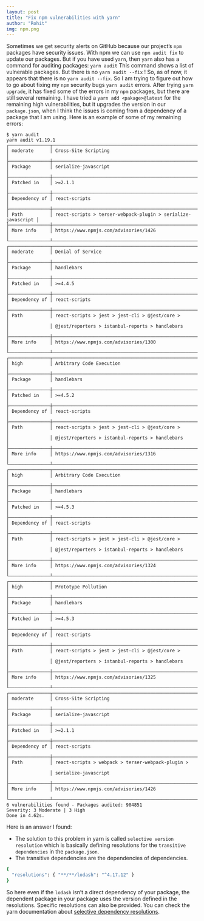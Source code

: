 ```yaml
---
layout: post
title: "Fix npm vulnerabilities with yarn"
author: "Rohit"
img: npm.png
---
```


 Sometimes we get security alerts on GitHub because our project’s `npm` packages have security issues. With npm we can use `npm audit fix` to update our packages. But if you have used `yarn`, then `yarn` also has a command for auditing packages: `yarn audit` This command shows a list of vulnerable packages. But there is no `yarn audit --fix` ! So, as of now, it appears that there is no `yarn audit --fix`. So I am trying to figure out how to go about fixing my `npm` security bugs `yarn audit` errors. After trying `yarn upgrade`, it has fixed some of the errors in my `npm` packages, but there are still several remaining. I have tried a `yarn add <pakage>@latest` for the remaining high vulnerabilities, but it upgrades the version in our `package.json`, when I think the issues is coming from a dependency of a package that I am using. Here is an example of some of my remaining errors:

```
$ yarn audit
yarn audit v1.19.1
┌───────────────┬──────────────────────────────────────────────────────────────┐
│ moderate      │ Cross-Site Scripting                                         │
├───────────────┼──────────────────────────────────────────────────────────────┤
│ Package       │ serialize-javascript                                         │
├───────────────┼──────────────────────────────────────────────────────────────┤
│ Patched in    │ >=2.1.1                                                      │
├───────────────┼──────────────────────────────────────────────────────────────┤
│ Dependency of │ react-scripts                                                │
├───────────────┼──────────────────────────────────────────────────────────────┤
│ Path          │ react-scripts > terser-webpack-plugin > serialize-javascript │
├───────────────┼──────────────────────────────────────────────────────────────┤
│ More info     │ https://www.npmjs.com/advisories/1426                        │
└───────────────┴──────────────────────────────────────────────────────────────┘
┌───────────────┬──────────────────────────────────────────────────────────────┐
│ moderate      │ Denial of Service                                            │
├───────────────┼──────────────────────────────────────────────────────────────┤
│ Package       │ handlebars                                                   │
├───────────────┼──────────────────────────────────────────────────────────────┤
│ Patched in    │ >=4.4.5                                                      │
├───────────────┼──────────────────────────────────────────────────────────────┤
│ Dependency of │ react-scripts                                                │
├───────────────┼──────────────────────────────────────────────────────────────┤
│ Path          │ react-scripts > jest > jest-cli > @jest/core >               │
│               │ @jest/reporters > istanbul-reports > handlebars              │
├───────────────┼──────────────────────────────────────────────────────────────┤
│ More info     │ https://www.npmjs.com/advisories/1300                        │
└───────────────┴──────────────────────────────────────────────────────────────┘
┌───────────────┬──────────────────────────────────────────────────────────────┐
│ high          │ Arbitrary Code Execution                                     │
├───────────────┼──────────────────────────────────────────────────────────────┤
│ Package       │ handlebars                                                   │
├───────────────┼──────────────────────────────────────────────────────────────┤
│ Patched in    │ >=4.5.2                                                      │
├───────────────┼──────────────────────────────────────────────────────────────┤
│ Dependency of │ react-scripts                                                │
├───────────────┼──────────────────────────────────────────────────────────────┤
│ Path          │ react-scripts > jest > jest-cli > @jest/core >               │
│               │ @jest/reporters > istanbul-reports > handlebars              │
├───────────────┼──────────────────────────────────────────────────────────────┤
│ More info     │ https://www.npmjs.com/advisories/1316                        │
└───────────────┴──────────────────────────────────────────────────────────────┘
┌───────────────┬──────────────────────────────────────────────────────────────┐
│ high          │ Arbitrary Code Execution                                     │
├───────────────┼──────────────────────────────────────────────────────────────┤
│ Package       │ handlebars                                                   │
├───────────────┼──────────────────────────────────────────────────────────────┤
│ Patched in    │ >=4.5.3                                                      │
├───────────────┼──────────────────────────────────────────────────────────────┤
│ Dependency of │ react-scripts                                                │
├───────────────┼──────────────────────────────────────────────────────────────┤
│ Path          │ react-scripts > jest > jest-cli > @jest/core >               │
│               │ @jest/reporters > istanbul-reports > handlebars              │
├───────────────┼──────────────────────────────────────────────────────────────┤
│ More info     │ https://www.npmjs.com/advisories/1324                        │
└───────────────┴──────────────────────────────────────────────────────────────┘
┌───────────────┬──────────────────────────────────────────────────────────────┐
│ high          │ Prototype Pollution                                          │
├───────────────┼──────────────────────────────────────────────────────────────┤
│ Package       │ handlebars                                                   │
├───────────────┼──────────────────────────────────────────────────────────────┤
│ Patched in    │ >=4.5.3                                                      │
├───────────────┼──────────────────────────────────────────────────────────────┤
│ Dependency of │ react-scripts                                                │
├───────────────┼──────────────────────────────────────────────────────────────┤
│ Path          │ react-scripts > jest > jest-cli > @jest/core >               │
│               │ @jest/reporters > istanbul-reports > handlebars              │
├───────────────┼──────────────────────────────────────────────────────────────┤
│ More info     │ https://www.npmjs.com/advisories/1325                        │
└───────────────┴──────────────────────────────────────────────────────────────┘
┌───────────────┬──────────────────────────────────────────────────────────────┐
│ moderate      │ Cross-Site Scripting                                         │
├───────────────┼──────────────────────────────────────────────────────────────┤
│ Package       │ serialize-javascript                                         │
├───────────────┼──────────────────────────────────────────────────────────────┤
│ Patched in    │ >=2.1.1                                                      │
├───────────────┼──────────────────────────────────────────────────────────────┤
│ Dependency of │ react-scripts                                                │
├───────────────┼──────────────────────────────────────────────────────────────┤
│ Path          │ react-scripts > webpack > terser-webpack-plugin >            │
│               │ serialize-javascript                                         │
├───────────────┼──────────────────────────────────────────────────────────────┤
│ More info     │ https://www.npmjs.com/advisories/1426                        │
└───────────────┴──────────────────────────────────────────────────────────────┘
6 vulnerabilities found - Packages audited: 904851
Severity: 3 Moderate | 3 High
Done in 4.62s.
```

Here is an answer I found:
- The solution to this problem in yarn is called `selective version resolution` which is basically defining resolutions for the `transitive dependencies` in the `package.json`.
- The transitive dependencies are the dependencies of dependencies.
```bash
{
  "resolutions": { "**/**/lodash": "^4.17.12" }
}
```

So here even if the `lodash` isn’t a direct dependency of your package, the dependent package in your package uses the version defined in the resolutions. Specific resolutions can also be provided.
You can check the yarn documentation about [selective dependency resolutions](https://yarnpkg.com/lang/en/docs/selective-version-resolutions/).
